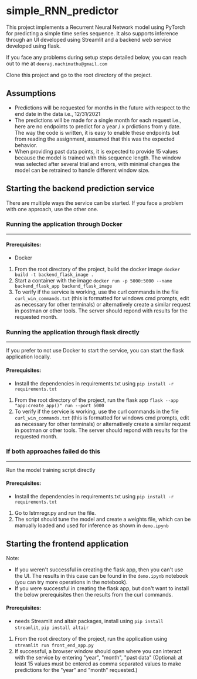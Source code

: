 # simple_RNN_predictor

This project implements a Recurrent Neural Network model using PyTorch for predicting a simple time series sequence.
It also supports inference through an UI developed using Streamlit and a backend web service developed using flask.

If you face any problems during setup steps detailed below, you can reach out to me at `deeraj.nachimuthu@gmail.com` 

Clone this project and go to the root directory of the project.

## Assumptions

- Predictions will be requested for months in the future with respect to the end date in the data i.e., 12/31/2021
- The predictions will be made for a single month for each request i.e., here are no endpoints to predict for a year / x prdictions from y date. The way the code is written, it is easy to enable these endpoints but from reading the assignment, assumed that this was the expected behavior.
- When providing past data points, it is expected to provide 15 values because the model is trained with this sequence length. The window was selected after several trial and errors, with minimal changes the model can be retrained to handle different window size.

## Starting the backend prediction service

There are multiple ways the service can be started. If you face a problem with one approach, use the other one.

### Running the application through Docker
---------------
#### Prerequisites:
- Docker

1. From the root directory of the project, build the docker image `docker build -t backend_flask_image .`
2. Start a container with the image `docker run -p 5000:5000 --name backend_flask_app backend_flask_image`
3. To verify if the service is working, use the curl commands in the file `curl_win_commands.txt` (this is formatted for windows cmd prompts, edit as necessary for other terminals) or alternatively create a similar request in postman or other tools. The server should repond with results for the requested month.

### Running the application through flask directly
---------------
If you prefer to not use Docker to start the service, you can start the flask application locally.

#### Prerequisites:
- Install the dependencies in requirements.txt using `pip install -r requirements.txt`

1. From the root directory of the project, run the flask app `flask --app "app:create_app()" run --port 5000`
2. To verify if the service is working, use the curl commands in the file `curl_win_commands.txt` (this is formatted for windows cmd prompts, edit as necessary for other terminals) or alternatively create a similar request in postman or other tools. The server should repond with results for the requested month.

### If both approaches failed do this
---------------
Run the model training script directly

#### Prerequisites:
- Install the dependencies in requirements.txt using `pip install -r requirements.txt`

1. Go to lstmregr.py and run the file.
2. The script should tune the model and create a weights file, which can be manually loaded and used for inference as shown in `demo.ipynb`

## Starting the frontend application

Note:
- If you weren't successful in creating the flask app, then you can't use the UI. The results in this case can be found in the `demo.ipynb` notebook (you can try more operations in the notebook).
- If you were successful in creating the flask app, but don't want to install the below prerequisites then the results from the curl commands.

#### Prerequisites:
- needs Streamlit and altair packages, install using `pip install streamlit`, `pip install altair`

1. From the root directory of the project, run the application using `streamlit run front_end_app.py`
2. If successful, a browser window should open where you can interact with the service by entering "year",  "month", "past data" (Optional: at least 15 values must be entered as comma separated values to make predictions for the "year" and "month" requested.)


